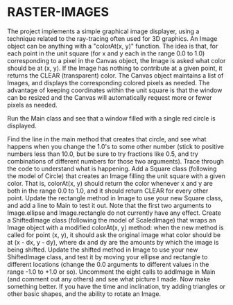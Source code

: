 # RASTER-IMAGES
The project implements a simple graphical image displayer, using a technique related to the ray-tracing often used for 3D graphics.
An Image object can be anything with a "colorAt(x, y)" function. The idea is that, for each point in the unit square (for x and y each in the range 0.0 to 1.0) corresponding to a pixel in the Canvas object, the Image is asked what color should be at (x, y). If the Image has nothing to contribute at a given point, it returns the CLEAR (transparent) color. The Canvas object maintains a list of Images, and displays the corresponding colored pixels as needed. The advantage of keeping coordinates within the unit square is that the window can be resized and the Canvas will automatically request more or fewer pixels as needed.

Run the Main class and see that a window filled with a single red circle is displayed.

Find the line in the main method that creates that circle, and see what happens when you change the 1.0's to some other number (stick to positive numbers less than 10.0, but be sure to try fractions like 0.5, and try combinations of different numbers for those two arguments). Trace through the code to understand what is happening.
Add a Square class (following the model of Circle) that creates an Image filling the unit square with a given color. That is, colorAt(x, y) should return the color whenever x and y are both in the range 0.0 to 1.0, and it should return CLEAR for every other point. Update the rectangle method in Image to use your new Square class, and add a line to Main to test it out.
Note that the first two arguments to Image.ellipse and Image.rectangle do not currently have any effect. Create a ShiftedImage class (following the model of ScaledImage) that wraps an Image object with a modified colorAt(x, y) method: when the new method is called for point (x, y), it should ask the original image what color should be at (x - dx, y - dy), where dx and dy are the amounts by which the image is being shifted. Update the shifted method in Image to use your new ShiftedImage class, and test it by moving your ellipse and rectangle to different locations (change the 0.0 arguments to different values in the range -1.0 to +1.0 or so).
Uncomment the eight calls to addImage in Main (and comment out any others) and see what picture I made. Now make something better.
If you have the time and inclination, try adding triangles or other basic shapes, and the ability to rotate an Image.
